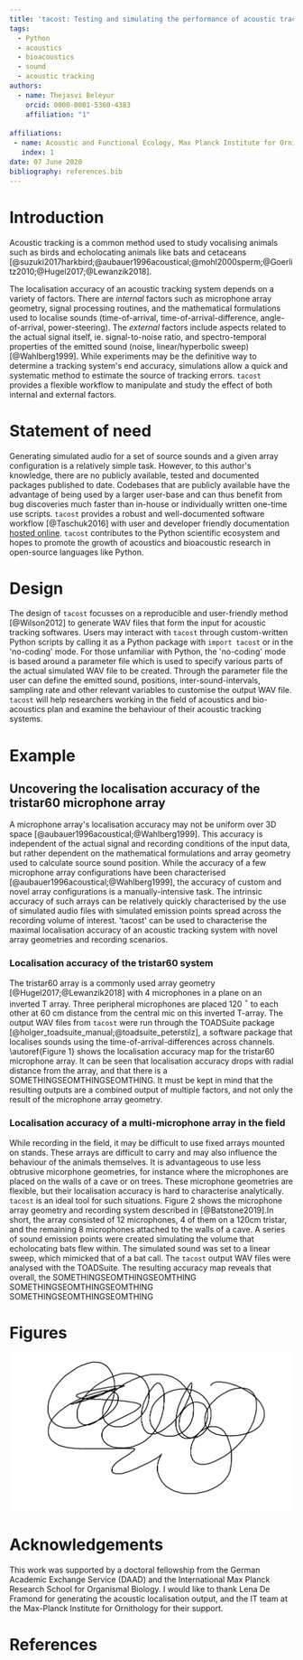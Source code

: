 ```yaml
---
title: 'tacost: Testing and simulating the performance of acoustic tracking systems'
tags:
  - Python
  - acoustics
  - bioacoustics
  - sound
  - acoustic tracking
authors:
  - name: Thejasvi Beleyur
    orcid: 0000-0001-5360-4383
    affiliation: "1"

affiliations:
 - name: Acoustic and Functional Ecology, Max Planck Institute for Ornithology, Seewiesen, Germany
   index: 1
date: 07 June 2020
bibliography: references.bib
---
```


# Introduction
Acoustic tracking is a common method used to study vocalising animals such as birds and echolocating animals like bats and cetaceans [@suzuki2017harkbird;@aubauer1996acoustical;@mohl2000sperm;@Goerlitz2010;@Hugel2017;@Lewanzik2018].

The localisation accuracy of an acoustic tracking system depends on a variety  of factors. There are *internal* factors such as microphone array geometry,
signal processing routines, and the mathematical formulations used to localise sounds (time-of-arrival, time-of-arrival-difference, angle-of-arrival, power-steering). The *external*
factors include aspects related to the actual signal itself, ie. signal-to-noise ratio, and spectro-temporal properties of the emitted sound (noise, linear/hyperbolic sweep) [@Wahlberg1999]. 
While experiments may be the definitive way to determine a tracking system's end accuracy, simulations allow  a quick and systematic method to estimate the source of tracking errors. 
`tacost` provides a flexible workflow to manipulate and study the effect of both internal and external factors. 

# Statement of need
Generating simulated audio for a set of source sounds and a given array configuration is a relatively simple task. However, to this author's knowledge, there 
are no publicly available, tested and documented packages published to date. Codebases that are publicly available have the advantage of being used by a larger user-base and can thus 
benefit from bug discoveries much faster than in-house or individually written one-time use scripts.  `tacost` provides a robust and well-documented software workflow [@Taschuk2016]  with user 
and developer friendly documentation [hosted online](https://tacost.readthedocs.io/en/latest/). `tacost` contributes to the Python scientific ecosystem and hopes to promote the growth of acoustics and 
bioacoustic research in open-source languages like Python. 

# Design 
The design of `tacost` focusses on a reproducible and user-friendly method [@Wilson2012] to generate WAV files that form the input for acoustic tracking softwares. Users may interact with `tacost` through custom-written Python scripts
by calling it as a Python package with ```import tacost``` or in the 'no-coding' mode. For those unfamiliar with Python, the 'no-coding' mode is based around a parameter file which is used to specify various parts of the actual simulated WAV file to be created.
Through the parameter file the user can define the emitted sound, positions, inter-sound-intervals, sampling rate and other relevant variables to customise the output WAV file.
`tacost` will help researchers working in the field of acoustics and bio-acoustics plan and examine the behaviour of their acoustic tracking systems. 

# Example

## Uncovering the localisation accuracy of the tristar60 microphone array 
A microphone array's localisation accuracy may not be uniform over 3D space [@aubauer1996acoustical;@Wahlberg1999]. This accuracy is independent of the actual signal and recording conditions of the input data, but rather dependent on the mathematical formulations and array geometry used to calculate source sound position.
While the accuracy of a few microphone array configurations have been characterised [@aubauer1996acoustical;@Wahlberg1999], the accuracy of custom and novel array configurations is a manually-intensive task.
The intrinsic accuracy of such arrays can be relatively quickly characterised by the use of simulated audio files with simulated emission points spread across the recording volume of interest. 
'tacost' can be used to characterise the maximal localisation accuracy of an acoustic tracking system with novel array geometries and recording scenarios. 

### Localisation accuracy of the tristar60 system
The tristar60 array is a commonly used array geometry [@Hugel2017;@Lewanzik2018] with 4 microphones in a plane on an inverted T array. Three peripheral microphones are placed 120 $^{\circ}$ to
each other at 60 cm distance from the central mic on this inverted T-array. The output WAV files from `tacost` were run through the TOADSuite package [@holger_toadsuite_manual;@toadsuite_peterstilz], a 
software package that localises sounds using the time-of-arrival-differences across channels. \autoref{Figure 1} shows the localisation accuracy map 
for the tristar60 microphone array. It can be seen that localisation accuracy drops with radial distance from the array, and that there is a SOMETHINGSEOMTHINGSEOMTHING. It must be kept in mind that the resulting outputs are a combined output of multiple factors, and not 
only the result of the microphone array geometry. 



### Localisation accuracy of a multi-microphone array in the field 
While recording in the field, it may be difficult to use fixed arrays mounted on stands. These arrays are difficult to carry and may also influence the behaviour of the animals themselves. It is advantageous to 
use less obtrusive micorphone geometries, for instance where the microphones are placed on the walls of a cave or on trees. These microphone geometries are flexible, but their localisation accuracy is hard to 
characterise analytically. `tacost` is an ideal tool for such situations. Figure 2 shows the microphone array geometry and recording system described in [@Batstone2019].In short, the array consisted of 12 microphones, 4 of them on a 120cm tristar, and 
the remaining 8 microphones attached to the walls of a cave. A series of sound emission points were created simulating the volume that echolocating bats flew within. The simulated sound was set to 
a linear sweep, which mimicked that of a bat call. The `tacost` output WAV files were analysed with the TOADSuite. The resulting accuracy map reveals that overall, the SOMETHINGSEOMTHINGSEOMTHING SOMETHINGSEOMTHINGSEOMTHING 
SOMETHINGSEOMTHINGSEOMTHING

# Figures 
![Localisation accuracy of a tristar60 array localised with time-of-arrival-differences. \label{Figure 1}](figure_1.png)


# Acknowledgements
This work was supported by a doctoral fellowship from the German Academic Exchange Service (DAAD) and the International Max Planck Research School for Organismal Biology. 
I would like to thank Lena De Framond for generating the acoustic localisation output, and the IT team at the Max-Planck Institute for Ornithology for their support. 

# References